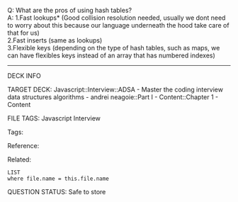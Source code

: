 Q: What are the pros of using hash tables?  
A: 1.Fast lookups\* (Good collision resolution needed, usually we dont need to worry about this because our language underneath the hood take care of that for us)  
2.Fast inserts (same as lookups)  
3.Flexible keys (depending on the type of hash tables, such as maps, we can have flexibles keys instead of an array that has numbered indexes)


---

DECK INFO

TARGET DECK: Javascript::Interview::ADSA - Master the coding interview data structures algorithms - andrei neagoie::Part I - Content::Chapter 1 - Content

FILE TAGS: Javascript Interview

Tags:

Reference:

Related:

```dataview
LIST
where file.name = this.file.name
```

QUESTION STATUS: Safe to store